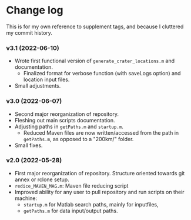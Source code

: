# Change log

This is for my own reference to supplement tags, and because I cluttered my commit history.

### v3.1 (2022-06-10)
- Wrote first functional version of `generate_crater_locations.m` and documentation.
	- Finalized format for verbose function (with saveLogs option) and location input files.
- Small adjustments.


### v3.0 (2022-06-07)
- Second major reorganization of repository. 
- Fleshing out main scripts documentation.
- Adjusting paths in `getPaths.m` and `startup.m`.
	- Reduced Maven files are now written/accessed from the path in `getPaths.m`, as opposed to a "200km/" folder.
- Small fixes.


### v2.0 (2022-05-28)
- First major reorganization of repository. Structure oriented towards git annex or rclone setup.
- `redice_MAVEN_MAG.m`: Maven file reducing script
- Improved ability for any user to pull repository and run scripts on their machine:
	- `startup.m` for Matlab search paths, mainly for inputfiles,
	- `getPaths.m` for data input/output paths.